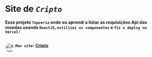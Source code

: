# Site de _`Cripto`_
**Esse projeto `Topzeria` onde eu aprendi a listar as requisições Api das moedas usando `ReactJS`, `estilizei os componentes` e `fiz o deploy no Vercel!`** <br>
##
**_`Meu site`_:**</div>
<a href="https://cripto-beryl.vercel.app/" target="_blank"><img align="left" alt="Ansel-pic" height="30" style="border-radius:30px;" src="https://user-images.githubusercontent.com/66381597/167222900-88b7923c-a06d-46d4-bd88-8ed2cb883f7d.png" target="_blank">  **Cripto** </a>
##



